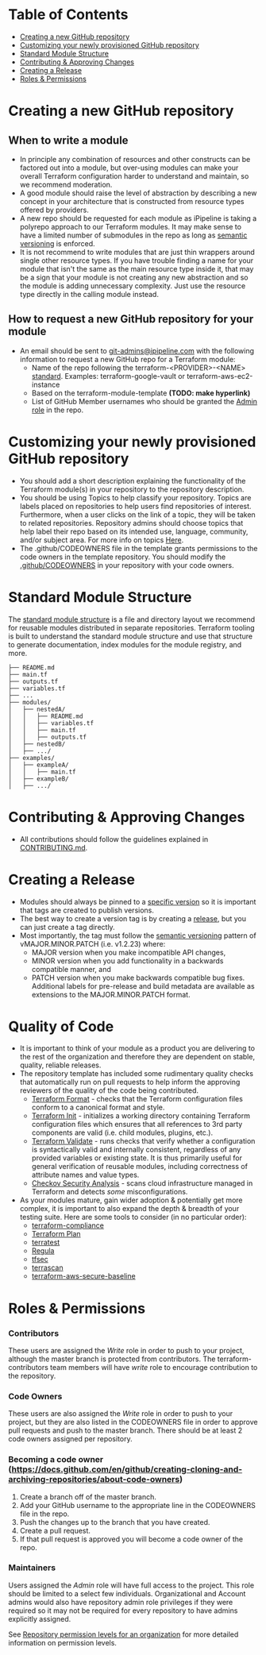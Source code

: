 # Table of Contents
* [Creating a new GitHub repository](#creating-a-new-github-repository)
* [Customizing your newly provisioned GitHub repository](#customizing-your-newly-provisioned-github-repository)
* [Standard Module Structure](#standard-module-structure)
* [Contributing & Approving Changes](#contributing--approving-changes)
* [Creating a Release](#creating-a-release)
* [Roles & Permissions](#roles--permissions)


# Creating a new GitHub repository
## When to write a module
* In principle any combination of resources and other constructs can be factored out into a module, but over-using modules can make your overall Terraform configuration harder to understand and maintain, so we recommend moderation.
* A good module should raise the level of abstraction by describing a new concept in your architecture that is constructed from resource types offered by providers.
* A new repo should be requested for each module as iPipeline is taking a polyrepo approach to our Terraform modules.  It may make sense to have a limited number of submodules in the repo as long as [semantic versioning](https://semver.org/) is enforced.
* It is not recommend to write modules that are just thin wrappers around single other resource types. If you have trouble finding a name for your module that isn't the same as the main resource type inside it, that may be a sign that your module is not creating any new abstraction and so the module is adding unnecessary complexity. Just use the resource type directly in the calling module instead.
## How to request a new GitHub repository for your module
* An email should be sent to git-admins@ipipeline.com with the following information to request a new GitHub repo for a Terraform module:
  * Name of the repo following the terraform-\<PROVIDER\>-\<NAME\> [standard](https://www.terraform.io/docs/cloud/registry/publish.html). Examples: terraform-google-vault or terraform-aws-ec2-instance
  * Based on the terraform-module-template **(TODO: make hyperlink)**
  * List of GitHub Member usernames who should be granted the [Admin role](https://help.github.com/en/github/setting-up-and-managing-organizations-and-teams/repository-permission-levels-for-an-organization) in the repo.


# Customizing your newly provisioned GitHub repository
* You should add a short description explaining the functionality of the Terraform module(s) in your repository to the repository description.
* You should be using Topics to help classify your repository.  Topics are labels placed on repositories to help users find repositories of interest. Furthermore, when a user clicks on the link of a topic, they will be taken to related repositories. Repository admins should choose topics that help label their repo based on its intended use, language, community, and/or subject area. For more info  on topics [Here](https://help.github.com/en/github/administering-a-repository/classifying-your-repository-with-topics).
* The .github/CODEOWNERS file in the template grants permissions to the code owners in the template repository. You should modify the [.github/CODEOWNERS](.github/CODEOWNERS) in your repository with your code owners.


# Standard Module Structure
The [standard module structure](https://www.terraform.io/docs/modules/index.html#standard-module-structure) is a file and directory layout we recommend for reusable modules distributed in separate repositories. Terraform tooling is built to understand the standard module structure and use that structure to generate documentation, index modules for the module registry, and more.

```
├── README.md
├── main.tf
├── outputs.tf
├── variables.tf
├── ...
├── modules/
│   ├── nestedA/
│   │   ├── README.md
│   │   ├── variables.tf
│   │   ├── main.tf
│   │   ├── outputs.tf
│   ├── nestedB/
│   ├── .../
├── examples/
│   ├── exampleA/
│   │   ├── main.tf
│   ├── exampleB/
│   ├── .../
```

# Contributing & Approving Changes
* All contributions should follow the guidelines explained in [CONTRIBUTING.md](CONTRIBUTING.md).

# Creating a Release
* Modules should always be pinned to a [specific version](https://www.terraform.io/docs/modules/sources.html#selecting-a-revision-1) so it is important that tags are created to publish versions.
* The best way to create a version tag is by creating a [release](/release), but you can just create a tag directly.
* Most importantly, the tag must follow the [semantic versioning](https://semver.org/) pattern of vMAJOR.MINOR.PATCH (i.e. v1.2.23) where:
  * MAJOR version when you make incompatible API changes,
  * MINOR version when you add functionality in a backwards compatible manner, and
  * PATCH version when you make backwards compatible bug fixes.  
Additional labels for pre-release and build metadata are available as extensions to the MAJOR.MINOR.PATCH format.

# Quality of Code
* It is important to think of your module as a product you are delivering to the rest of the organization and therefore they are dependent on stable, quality, reliable releases.
* The repository template has included some rudimentary quality checks that automatically run on pull requests to help inform the approving reviewers of the quality of the code being contributed.
  * [Terraform Format](https://www.terraform.io/docs/commands/fmt.html) - checks that the Terraform configuration files conform to a canonical format and style.
  * [Terraform Init](https://www.terraform.io/docs/commands/init.html) - initializes a working directory containing Terraform configuration files which ensures that all references to 3rd party components are valid (i.e. child modules, plugins, etc.).
  * [Terraform Validate](https://www.terraform.io/docs/commands/validate.html) - runs checks that verify whether a configuration is syntactically valid and internally consistent, regardless of any provided variables or existing state. It is thus primarily useful for general verification of reusable modules, including correctness of attribute names and value types.
  * [Checkov Security Analysis](https://www.checkov.io/) - scans cloud infrastructure managed in Terraform and detects *some*  misconfigurations.
* As your modules mature, gain wider adoption & potentially get more complex, it is important to also expand the depth & breadth of your testing suite.  Here are some tools to consider (in no particular order):
  * [terraform-compliance](https://terraform-compliance.com/)
  * [Terraform Plan](https://www.terraform.io/docs/commands/plan.html)
  * [terratest](https://terratest.gruntwork.io/)
  * [Regula](https://github.com/fugue/regula)
  * [tfsec](https://github.com/liamg/tfsec)
  * [terrascan](https://github.com/cesar-rodriguez/terrascan)
  * [terraform-aws-secure-baseline](https://github.com/nozaq/terraform-aws-secure-baseline)

# Roles & Permissions
### Contributors
These users are assigned the *Write* role in order to push to your project, although the master branch is protected from contributors.  The terraform-contributors team members will have *write* role to encourage contribution to the repository.
### Code Owners
These users are also assigned the *Write* role in order to push to your project, but they are also listed in the CODEOWNERS file in order to approve pull requests and push to the master branch.  There should be at least 2 code owners assigned per repository.
### Becoming a code owner (https://docs.github.com/en/github/creating-cloning-and-archiving-repositories/about-code-owners)
1. Create a branch off of the master branch.
2. Add your GitHub username to the appropriate line in the CODEOWNERS file in the repo.
3. Push the changes up to the branch that you have created.
3. Create a pull request.
4. If that pull request is approved you will become a code owner of the repo.
### Maintainers
Users assigned the *Admin* role will have full access to the project.  This role should be limited to a select few individuals. Organizational and Account admins would also have repository admin role privileges if they were required so it may not be required for every repository to have admins explicitly assigned.

See [Repository permission levels for an organization](https://help.github.com/en/github/setting-up-and-managing-organizations-and-teams/repository-permission-levels-for-an-organization) for more detailed information on permission levels.
